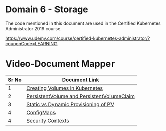 # Domain 6 - Storage

The code mentioned in this document are used in the Certified Kubernetes Administrator 2019 course.

https://www.udemy.com/course/certified-kubernetes-administrator/?couponCode=LEARNING


# Video-Document Mapper

| Sr No | Document Link |
| ------ | ------ |
| 1 | [Creating Volumes in Kubernetes][PlDa] |
| 2 | [PersistentVolume and PersistentVolumeClaim][PlDb] |
| 3 | [Static vs Dynamic Provisioning of PV][PlDc] 
| 4 | [ConfigMaps][PlDd] 
| 4 | [Security Contexts][PlDe] 


   [PlDa]: <https://github.com/zealvora/certified-kubernetes-administrator/blob/master/Domain%206%20-%20Storage/pod-volume.yaml>
   [PlDb]: <https://github.com/zealvora/certified-kubernetes-administrator/blob/master/Domain%206%20-%20Storage/pvandpvc.md>
   [PlDc]: <https://github.com/zealvora/certified-kubernetes-administrator/blob/master/Domain%206%20-%20Storage/dynamic-pvc.md>
   [PlDd]: <https://github.com/zealvora/certified-kubernetes-administrator/blob/master/Domain%206%20-%20Storage/pod-configmap.yaml>
   [PlDe]: <https://github.com/zealvora/certified-kubernetes-administrator/blob/master/Domain%206%20-%20Storage/pod-securitycontext.yaml>
